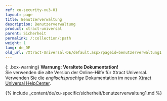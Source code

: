 ```yaml
---
ref: xu-security-xu3-01
layout: page
title: Benutzerverwaltung
description: Benutzerverwaltung
product: xtract-universal
parent: Sicherheit
permalink: /:collection/:path
weight: 1
lang: de_DE
old_url: /Xtract-Universal-DE/default.aspx?pageid=benutzerverwaltung1
---
```


{: .box-warning}
**Warnung: Veraltete Dokumentation!** <br>
Sie verwenden die alte Version der Online-Hilfe für Xtract Universal.<br>
Verwenden Sie die *englischsprachige* Dokumentation im neuen [Xtract Universal HelpCenter](https://helpcenter.theobald-software.com/xtract-universal/documentation/introduction/).


{% include _content/de/xu-specific/sicherheit/benutzerverwaltung1.md %}



